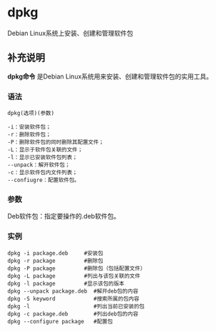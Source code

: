 dpkg
===

Debian Linux系统上安装、创建和管理软件包

## 补充说明

**dpkg命令** 是Debian Linux系统用来安装、创建和管理软件包的实用工具。

### 语法  

```
dpkg(选项)(参数)
```

  

```
-i：安装软件包；
-r：删除软件包；
-P：删除软件包的同时删除其配置文件；
-L：显示于软件包关联的文件；
-l：显示已安装软件包列表；
--unpack：解开软件包；
-c：显示软件包内文件列表；
--confiugre：配置软件包。
```

### 参数  

Deb软件包：指定要操作的.deb软件包。

### 实例  

```
dpkg -i package.deb     #安装包
dpkg -r package         #删除包
dpkg -P package         #删除包（包括配置文件）
dpkg -L package         #列出与该包关联的文件
dpkg -l package         #显示该包的版本
dpkg --unpack package.deb  #解开deb包的内容
dpkg -S keyword            #搜索所属的包内容
dpkg -l                    #列出当前已安装的包
dpkg -c package.deb        #列出deb包的内容
dpkg --configure package   #配置包
```


